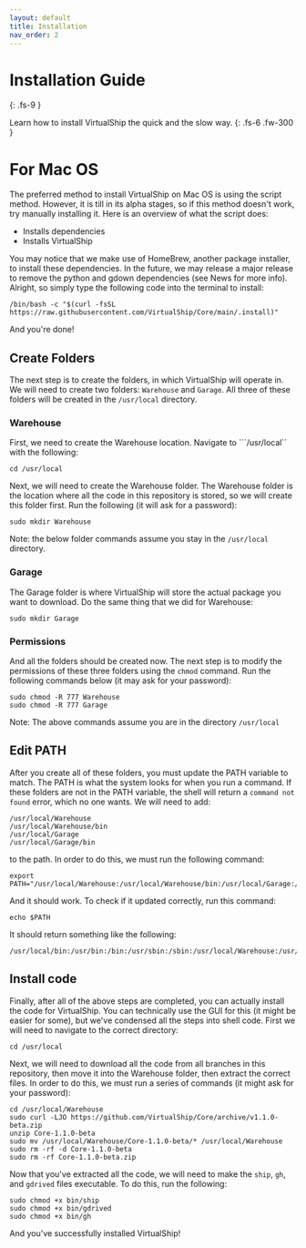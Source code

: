 ```yaml
---
layout: default
title: Installation
nav_order: 2
---
```


# Installation Guide
{: .fs-9 }

Learn how to install VirtualShip the quick and the slow way.
{: .fs-6 .fw-300 }


# For Mac OS
The preferred method to install VirtualShip on Mac OS is using the script method. However, it is till in its alpha stages, so if this method doesn't work, try manually installing it. Here is an overview of what the script does:
* Installs dependencies
* Installs VirtualShip

You may notice that we make use of HomeBrew, another package installer, to install these dependencies. In the future, we may release a major release to remove the python and gdown dependencies (see News for more info). Alright, so simply type the following code into the terminal to install:
```
/bin/bash -c "$(curl -fsSL https://raw.githubusercontent.com/VirtualShip/Core/main/.install)"
```
And you're done!

## Create Folders
The next step is to create the folders, in which VirtualShip will operate in. We will need to create two folders: ```Warehouse``` and ```Garage```. All three of these folders will be created in the ```/usr/local``` directory.
### Warehouse
First, we need to create the Warehouse location. Navigate to ```/usr/local`` with the following:
```
cd /usr/local
```
Next, we will need to create the Warehouse folder. The Warehouse folder is the location where all the code in this repository is stored, so we will create this folder first. Run the following (it will ask for a password):
```
sudo mkdir Warehouse
```
Note: the below folder commands assume you stay in the ```/usr/local``` directory.
### Garage
The Garage folder is where VirtualShip will store the actual package you want to download. Do the same thing that we did for Warehouse:
```
sudo mkdir Garage
```
### Permissions
And all the folders should be created now. The next step is to modify the permissions of these three folders using the ```chmod``` command. Run the following commands below (it may ask for your password):
```
sudo chmod -R 777 Warehouse
sudo chmod -R 777 Garage
```
Note: The above commands assume you are in the directory ```/usr/local```

## Edit PATH
After you create all of these folders, you must update the PATH variable to match. The PATH is what the system looks for when you run a command. If these folders are not in the PATH variable, the shell will return a ```command not found``` error, which no one wants. We will need to add:
```
/usr/local/Warehouse
/usr/local/Warehouse/bin
/usr/local/Garage
/usr/local/Garage/bin
```
to the path. In order to do this, we must run the following command:
```
export PATH="/usr/local/Warehouse:/usr/local/Warehouse/bin:/usr/local/Garage:/usr/local/Garage/bin:$PATH"
```
And it should work. To check if it updated correctly, run this command:
```
echo $PATH
```
It should return something like the following:
```
/usr/local/bin:/usr/bin:/bin:/usr/sbin:/sbin:/usr/local/Warehouse:/usr/local/Warehouse/bin:/usr/local/Garage:/usr/local/Garage/bin:/usr/local/:/Library/Apple/usr/bin
```

## Install code
Finally, after all of the above steps are completed, you can actually install the code for VirtualShip. You can technically use the GUI for this (it might be easier for some), but we've condensed all the steps into shell code. First we will need to navigate to the correct directory:
```
cd /usr/local
```
Next, we will need to download all the code from all branches in this repository, then move it into the Warehouse folder, then extract the correct files. In order to do this, we must run a series of commands (it might ask for your password):
```
cd /usr/local/Warehouse
sudo curl -LJO https://github.com/VirtualShip/Core/archive/v1.1.0-beta.zip
unzip Core-1.1.0-beta
sudo mv /usr/local/Warehouse/Core-1.1.0-beta/* /usr/local/Warehouse
sudo rm -rf -d Core-1.1.0-beta
sudo rm -rf Core-1.1.0-beta.zip
```
Now that you've extracted all the code, we will need to make the ```ship```, ```gh```, and ```gdrived``` files executable. To do this, run the following:
```
sudo chmod +x bin/ship
sudo chmod +x bin/gdrived
sudo chmod +x bin/gh
```
And you've successfully installed VirtualShip!
